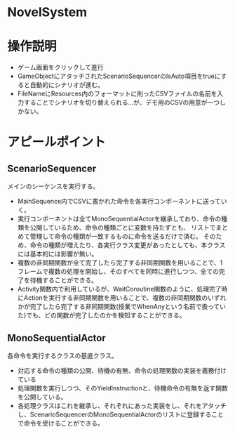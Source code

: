 # NovelSystem
# 操作説明
* ゲーム画面をクリックして進行
* GameObjectにアタッチされたScenarioSequencerのIsAuto項目をtrueにすると自動的にシナリオが進む。
* FileNameにResources内のフォーマットに則ったCSVファイルの名前を入力することでシナリオを切り替えられる…が、デモ用のCSVの用意が一つしかない。
# アピールポイント
## ScenarioSequencer
メインのシーケンスを実行する。
* MainSequence内でCSVに書かれた命令を各実行コンポーネントに送っていく。
* 実行コンポーネントは全てMonoSequentialActorを継承しており、命令の種類を公開しているため、命令の種類ごとに変数を持たずとも、
  リストでまとめて管理して命令の種類が一致するものに命令を送るだけで済む。
  そのため、命令の種類が増えたり、各実行クラス変更があったとしても、本クラスには基本的には影響が無い。
* 複数の非同期関数が全て完了したら完了する非同期関数を用いることで、1フレームで複数の処理を開始し、そのすべてを同時に進行しつつ、全ての完了を待機することができる。
* Activity関数内で利用しているが、WaitCoroutine関数のように、処理完了時にActionを実行する非同期関数を用いることで、複数の非同期関数のいずれかが完了したら完了する非同期関数(授業でWhenAnyという名前で扱っていた)でも、どの関数が完了したのかを検知することができる。
## MonoSequentialActor
各命令を実行するクラスの基底クラス。
* 対応する命令の種類の公開、待機の有無、命令の処理関数の実装を義務付けている
* 処理関数を実行しつつ、そのYieldInstructionと、待機命令の有無を返す関数を公開している。
* 各処理クラスはこれを継承し、それぞれにあった実装をし、それをアタッチし、ScenarioSequencerのMonoSequentialActorのリストに登録することで命令を受けることができる。
  
